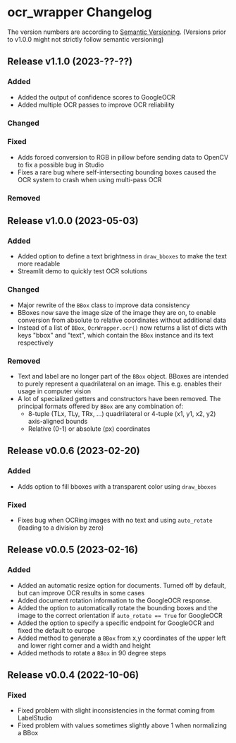 # ocr_wrapper Changelog
The version numbers are according to [Semantic Versioning](http://semver.org/).
(Versions prior to v1.0.0 might not strictly follow semantic versioning)

## Release v1.1.0  (2023-??-??)
### Added
- Added the output of confidence scores to GoogleOCR
- Added multiple OCR passes to improve OCR reliability
### Changed

### Fixed
- Adds forced conversion to RGB in pillow before sending data to OpenCV to fix a possible bug in Studio
- Fixes a rare bug where self-intersecting bounding boxes caused the OCR system to crash when using multi-pass OCR
### Removed


## Release v1.0.0  (2023-05-03)
### Added
- Added option to define a text brightness in `draw_bboxes` to make the text more readable
- Streamlit demo to quickly test OCR solutions
### Changed
- Major rewrite of the `BBox` class to improve data consistency
- BBoxes now save the image size of the image they are on, to enable conversion from absolute to relative coordinates without additional data
- Instead of a list of `BBox`, `OcrWrapper.ocr()` now returns a list of dicts with keys  "bbox" and "text", which contain the `BBox` instance and its text respectively
### Removed
- Text and label are no longer part of the `BBox` object. BBoxes are intended to purely represent a quadrilateral on an image. This e.g. enables their usage in computer vision
- A lot of specialized getters and constructors have been removed. The principal formats offered by `BBox` are any combination of:
  - 8-tuple (TLx, TLy, TRx, ...) quadrilateral or 4-tuple (x1, y1, x2, y2) axis-aligned bounds
  - Relative (0-1) or absolute (px) coordinates

## Release v0.0.6  (2023-02-20)
### Added
- Adds option to fill bboxes with a transparent color using
  `draw_bboxes`

### Fixed
- Fixes bug when OCRing images with no text and using `auto_rotate`
  (leading to a division by zero)

## Release v0.0.5  (2023-02-16)
### Added
- Added an automatic resize option for documents. Turned off by
default, but can improve OCR results in some cases
- Added document rotation information to the GoogleOCR response.
- Added the option to automatically rotate the bounding boxes and the
image to the correct orientation if `auto_rotate == True` for
GoogleOCR
- Added the option to specify a specific endpoint for GoogleOCR and
fixed the default to europe
- Added method to generate a `BBox` from x,y coordinates of the upper
left and lower right corner and a width and height
- Added methods to rotate a `BBox` in 90 degree steps

## Release v0.0.4  (2022-10-06)
### Fixed
- Fixed problem with slight inconsistencies in the format coming from LabelStudio
- Fixed problem with values sometimes slightly above 1 when normalizing a BBox
